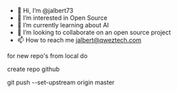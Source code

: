 - 👋 Hi, I’m @jalbert73
- 👀 I’m interested in Open Source
- 🌱 I’m currently learning about AI
- 💞️ I’m looking to collaborate on an open source project
- 📫 How to reach me jalbert@qweztech.com

<!---
jalbert73/jalbert73 is a ✨ special ✨ repository because its `README.md` (this file) appears on your GitHub profile.
You can click the Preview link to take a look at your changes.
--->
for new repo's from local do

create repo github

git push --set-upstream origin master
